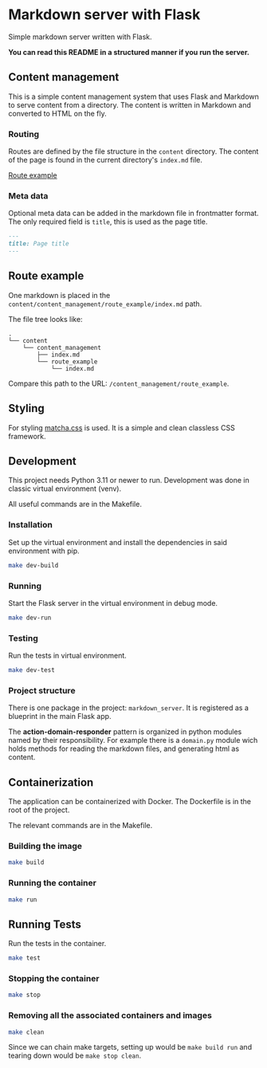 # Markdown server with Flask

Simple markdown server written with Flask.

**You can read this README in a structured manner if you run the server.**

## Content management

This is a simple content management system that uses Flask and Markdown to serve content from a directory. The content is written in Markdown and converted to HTML on the fly.

### Routing

Routes are defined by the file structure in the `content` directory. The content of the page is found in the current directory's `index.md` file.

[Route example](content_management/route_example)

### Meta data

Optional meta data can be added in the markdown file in frontmatter format. The only required field is `title`, this is used as the page title.

```markdown
---
title: Page title
---
```

## Route example

One markdown is placed in the `content/content_management/route_example/index.md` path.

The file tree looks like:

```shell
.
└── content
    └── content_management
        ├── index.md
        └── route_example
            └── index.md
```

Compare this path to the URL: `/content_management/route_example`.

## Styling

For styling <a href="https://matcha.mizu.sh/" target="__blank">matcha.css</a> is used. It is a simple and clean classless CSS framework.

## Development

This project needs Python 3.11 or newer to run. Development was done in classic virtual environment (venv).

All useful commands are in the Makefile.

### Installation

Set up the virtual environment and install the dependencies in said environment with pip.

```bash
make dev-build
```

### Running

Start the Flask server in the virtual environment in debug mode.

```bash
make dev-run
```

### Testing

Run the tests in virtual environment.

```bash
make dev-test
```

### Project structure

There is one package in the project: `markdown_server`. It is registered as a blueprint in the main Flask app.

The **action-domain-responder** pattern is organized in python modules named by their responsibility. For example there is a `domain.py` module wich holds methods for reading the markdown files, and generating html as content.

## Containerization

The application can be containerized with Docker. The Dockerfile is in the root of the project.

The relevant commands are in the Makefile.

### Building the image

```bash
make build
```

### Running the container

```bash
make run
```

## Running Tests

Run the tests in the container.

```bash
make test
```

### Stopping the container

```bash
make stop
```

### Removing all the associated containers and images

```bash
make clean
```

Since we can chain make targets, setting up would be `make build run` and tearing down would be `make stop clean`.

